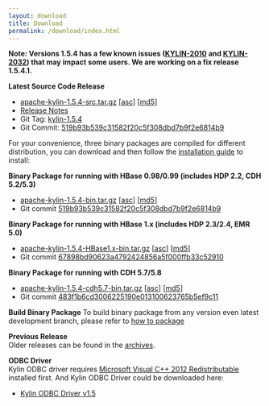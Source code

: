 ```yaml
---
layout: download
title: Download
permalink: /download/index.html
---
```


__Note: Versions 1.5.4 has a few known issues ([KYLIN-2010](https://issues.apache.org/jira/browse/KYLIN-2010) and [KYLIN-2032](https://issues.apache.org/jira/browse/KYLIN-2032)) that may impact some users. We are working on a fix release 1.5.4.1.__

__Latest Source Code Release__  

* [apache-kylin-1.5.4-src.tar.gz](http://www.apache.org/dyn/closer.cgi/kylin/apache-kylin-1.5.4/apache-kylin-1.5.4-src.tar.gz) \[[asc](https://dist.apache.org/repos/dist/release/kylin/apache-kylin-1.5.4/apache-kylin-1.5.4-src.tar.gz.asc)\] \[[md5](https://dist.apache.org/repos/dist/release/kylin/apache-kylin-1.5.4/apache-kylin-1.5.4-src.tar.gz.md5)\]
* [Release Notes](/docs15/release_notes.html)
* Git Tag: [kylin-1.5.4](https://github.com/apache/kylin/tree/kylin-1.5.4)
* Git Commit: [519b93b539c31582f20c5f308dbd7b9f2e6814b9](https://github.com/apache/kylin/commit/519b93b539c31582f20c5f308dbd7b9f2e6814b9)


For your convenience, three binary packages are compiled for different distribution, you can download and then follow the [installation guide](http://kylin.apache.org/docs15/install) to install:

__Binary Package for running with HBase 0.98/0.99 (includes HDP 2.2, CDH 5.2/5.3)__

* [apache-kylin-1.5.4-bin.tar.gz](http://www.apache.org/dyn/closer.cgi/kylin/apache-kylin-1.5.4/apache-kylin-1.5.4-bin.tar.gz)  \[[asc](https://dist.apache.org/repos/dist/release/kylin/apache-kylin-1.5.4/apache-kylin-1.5.4-bin.tar.gz.asc)\] \[[md5](https://dist.apache.org/repos/dist/release/kylin/apache-kylin-1.5.4/apache-kylin-1.5.4-bin.tar.gz.md5)\]
* Git commit [519b93b539c31582f20c5f308dbd7b9f2e6814b9](https://github.com/apache/kylin/commit/519b93b539c31582f20c5f308dbd7b9f2e6814b9) 

__Binary Package for running with HBase 1.x (includes HDP 2.3/2.4, EMR 5.0)__

* [apache-kylin-1.5.4-HBase1.x-bin.tar.gz](http://www.apache.org/dyn/closer.cgi/kylin/apache-kylin-1.5.4/apache-kylin-1.5.4-HBase1.x-bin.tar.gz) \[[asc](https://dist.apache.org/repos/dist/release/kylin/apache-kylin-1.5.4/apache-kylin-1.5.4-HBase1.x-bin.tar.gz.asc)\] \[[md5](https://dist.apache.org/repos/dist/release/kylin/apache-kylin-1.5.4/apache-kylin-1.5.4-HBase1.x-bin.tar.gz.md5)\]
* Git commit [67898bd90623a4792424856a5f000ffb33c52910](https://github.com/apache/kylin/commit/67898bd90623a4792424856a5f000ffb33c52910) 

__Binary Package for running with CDH 5.7/5.8__

* [apache-kylin-1.5.4-cdh5.7-bin.tar.gz](http://www.apache.org/dyn/closer.cgi/kylin/apache-kylin-1.5.4/apache-kylin-1.5.4-cdh5.7-bin.tar.gz) \[[asc](https://dist.apache.org/repos/dist/release/kylin/apache-kylin-1.5.4/apache-kylin-1.5.4-cdh5.7-bin.tar.gz.asc)\] \[[md5](https://dist.apache.org/repos/dist/release/kylin/apache-kylin-1.5.4/apache-kylin-1.5.4-cdh5.7-bin.tar.gz.md5)\]
* Git commit [483f1b6cd3006225190e013100623765b5ef9c11](https://github.com/apache/kylin/commit/483f1b6cd3006225190e013100623765b5ef9c11) 

__Build Binary Package__
To build binary package from any version even latest development branch, please refer to [how to package](/development/howto_package.html)

__Previous Release__  
 Older releases can be found in the [archives](https://archive.apache.org/dist/kylin/).
    
__ODBC Driver__  
Kylin ODBC driver requires [Microsoft Visual C++ 2012 Redistributable](http://www.microsoft.com/en-us/download/details.aspx?id=30679) installed first. 
And Kylin ODBC Driver could be downloaded here: 

* [Kylin ODBC Driver v1.5](http://kylin.apache.org/download/KylinODBCDriver-1.5.zip)


